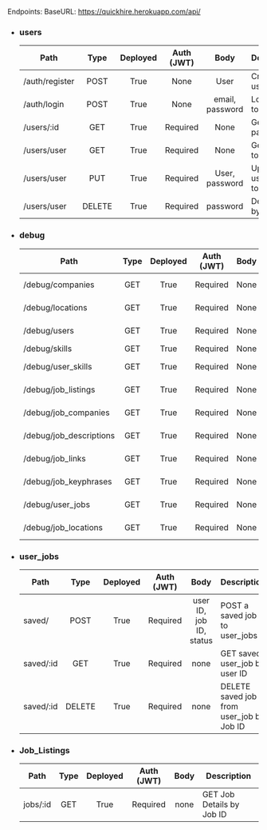 Endpoints:
BaseURL:
https://quickhire.herokuapp.com/api/

- ### users
    | Path              | Type   | Deployed | Auth (JWT) | Body               | Description          |
    | ----------------- |:------:|:--------:|:----------:|:------------------:| -------------------- |
    | /auth/register    | POST   |     True | None       | User               | Create new user      |
    | /auth/login       | POST   |     True | None       | email, password    | Log in, get token    |
    | /users/:id        | GET    |     True | Required   | None               | Get user by param ID |
    | /users/user       | GET    |     True | Required   | None               | Get user by token    |
    | /users/user       | PUT    |     True | Required   | User, password     | Update user by token |
    | /users/user       | DELETE |     True | Required   | password           | Delete user by token |

- ### debug
    | Path                     | Type   | Deployed | Auth (JWT) | Body  | Description              |
    | ------------------------ |:------:|:--------:|:----------:|:-----:| ------------------------ |
    | /debug/companies         | GET    |    True | Required    | None  | Get all companies        |
    | /debug/locations         | GET    |    True | Required    | None  | Get all locations        |
    | /debug/users             | GET    |    True | Required    | None  | Get all users            |
    | /debug/skills            | GET    |    True | Required    | None  | Get all skills           |
    | /debug/user_skills       | GET    |    True | Required    | None  | Get all user skills      |
    | /debug/job_listings      | GET    |    True | Required    | None  | Get all job listings     |
    | /debug/job_companies     | GET    |    True | Required    | None  | Get all job companies    |
    | /debug/job_descriptions  | GET    |    True | Required    | None  | Get all job descriptions |
    | /debug/job_links         | GET    |    True | Required    | None  | Get all job links        |
    | /debug/job_keyphrases    | GET    |    True | Required    | None  | Get all job keyphrases   |
    | /debug/user_jobs         | GET    |    True | Required    | None  | Get all user jobs        |
    | /debug/job_locations     | GET    |    True | Required    | None  | Get all job locations    |

 - ### user_jobs
   
   | Path                     | Type   | Deployed | Auth (JWT) | Body  | Description              |
   | ------------------------ |:------:|:--------:|:----------:|:-----:| ------------------------ |
   | saved/              | POST    |     True | Required   | user ID, job ID, status  | POST a saved job to user_jobs  |
   | saved/:id            | GET    |     True | Required   | none  | GET saved user_job by user ID    |
   | saved/:id               | DELETE   |     True | Required   | none  | DELETE saved job from user_job by Job ID    |

 - ### Job_Listings

   
   | Path                     | Type   | Deployed | Auth (JWT) | Body  | Description              |
   | ------------------------ |:------:|:--------:|:----------:|:-----:| ------------------------ |
   | jobs/:id             | GET    |     True | Required   | none  | GET Job Details by Job ID  |


    

